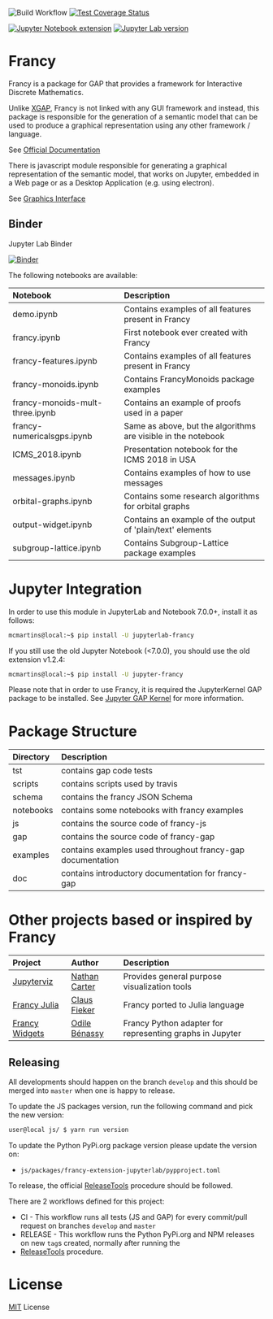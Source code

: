 ![Build Workflow](https://github.com/gap-packages/francy/actions/workflows/CI.yml/badge.svg)
[![Test Coverage Status](https://codecov.io/gh/gap-packages/francy/branch/master/graph/badge.svg)](https://codecov.io/gh/gap-packages/francy)

[![Jupyter Notebook extension](https://badge.fury.io/py/jupyter-francy.svg)](https://badge.fury.io/py/jupyter-francy)
[![Jupyter Lab version](https://badge.fury.io/py/jupyterlab-francy.svg)](https://badge.fury.io/py/jupyterlab-francy)

# Francy

Francy is a package for GAP that provides a framework for Interactive Discrete Mathematics.

Unlike [XGAP](https://github.com/gap-packages/xgap), Francy is not linked with any GUI framework and instead, 
this package is responsible for the generation of a semantic model that can be used to produce a graphical representation 
using any other framework / language.

See [Official Documentation](https://gap-packages.github.io/francy/doc/chap1.html)

There is javascript module responsible for generating a graphical representation of the semantic model,
that works on Jupyter, embedded in a Web page or as a Desktop Application (e.g. using electron).

See [Graphics Interface](/js)

## Binder

Jupyter Lab Binder

[![Binder](https://mybinder.org/badge_logo.svg)](https://mybinder.org/v2/gh/gap-packages/francy/master?urlpath=lab)

The following notebooks are available:

| Notebook                        | Description                                                   |
|:--------------------------------|:--------------------------------------------------------------|
| demo.ipynb                      | Contains examples of all features present in Francy           |
| francy.ipynb                    | First notebook ever created with Francy                       |
| francy-features.ipynb           | Contains examples of all features present in Francy           |
| francy-monoids.ipynb            | Contains FrancyMonoids package examples                       |
| francy-monoids-mult-three.ipynb | Contains an example of proofs used in a paper                 |
| francy-numericalsgps.ipynb      | Same as above, but the algorithms are visible in the notebook |
| ICMS_2018.ipynb                 | Presentation notebook for the ICMS 2018 in USA                |
| messages.ipynb                  | Contains examples of how to use messages                      |
| orbital-graphs.ipynb            | Contains some research algorithms for orbital graphs          |
| output-widget.ipynb             | Contains an example of the output of 'plain/text' elements    |
| subgroup-lattice.ipynb          | Contains Subgroup-Lattice package examples                    |

# Jupyter Integration

In order to use this module in JupyterLab and Notebook 7.0.0+, install it as follows:

```bash
mcmartins@local:~$ pip install -U jupyterlab-francy
```

If you still use the old Jupyter Notebook (<7.0.0), you should use the old extension v1.2.4:

```bash
mcmartins@local:~$ pip install -U jupyter-francy
```

Please note that in order to use Francy, it is required the JupyterKernel GAP package to be installed. 
See [Jupyter GAP Kernel](https://github.com/gap-packages/JupyterKernel) for more information.

# Package Structure

|Directory   |Description                                                     |
|:-----------|:---------------------------------------------------------------|
| tst        | contains gap code tests                                        |
| scripts    | contains scripts used by travis                                |
| schema     | contains the francy JSON Schema                                |
| notebooks  | contains some notebooks with francy examples                   |
| js         | contains the source code of francy-js                          |
| gap        | contains the source code of francy-gap                         |
| examples   | contains examples used throughout francy-gap documentation     |
| doc        | contains introductory documentation for francy-gap             |

# Other projects based or inspired by Francy

| Project                                                    | Author                                           | Description                                              |
|:-----------------------------------------------------------|:-------------------------------------------------|:---------------------------------------------------------|
| [Jupyterviz](https://github.com/nathancarter/jupyterviz)   | [Nathan Carter](https://github.com/nathancarter) | Provides general purpose visualization tools             |                            
| [Francy Julia](https://github.com/fieker/Francy)           | [Claus Fieker](https://github.com/fieker)        | Francy ported to Julia language                          |
| [Francy Widgets](https://github.com/zerline/francy-widget) | [Odile Bénassy](https://github.com/zerline)      | Francy Python adapter for representing graphs in Jupyter |

## Releasing

All developments should happen on the branch `develop` and this should be merged into `master` when one is happy to release.

To update the JS packages version, run the following command and pick the new version:

```bash
user@local js/ $ yarn run version
```

To update the Python PyPi.org package version please update the version on:

* `js/packages/francy-extension-jupyterlab/pypproject.toml`

To release, the official [ReleaseTools](https://github.com/gap-system/ReleaseTools) procedure should be followed.

There are 2 workflows defined for this project:

* CI - This workflow runs all tests (JS and GAP) for every commit/pull request on branches `develop` and `master`
* RELEASE - This workflow runs the Python PyPi.org and NPM releases on new `tag`s created, normally after running the 
* [ReleaseTools](https://github.com/gap-system/ReleaseTools) procedure.

# License

[MIT](LICENSE) License
